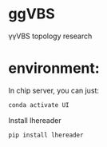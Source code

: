 # ggVBS
γγVBS topology research

# environment: 

In chip server, you can just:
``` bash
conda activate UI
```
Install lhereader
```
pip install lhereader
```
